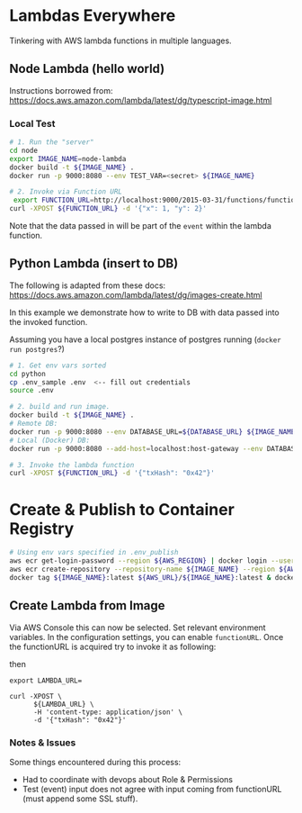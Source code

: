 # Lambdas Everywhere

Tinkering with AWS lambda functions in multiple languages.


## Node Lambda (hello world)

Instructions borrowed from: https://docs.aws.amazon.com/lambda/latest/dg/typescript-image.html

### Local Test

```sh
# 1. Run the "server"
cd node
export IMAGE_NAME=node-lambda
docker build -t ${IMAGE_NAME} .
docker run -p 9000:8080 --env TEST_VAR=<secret> ${IMAGE_NAME}

# 2. Invoke via Function URL
 export FUNCTION_URL=http://localhost:9000/2015-03-31/functions/function/invocations
curl -XPOST ${FUNCTION_URL} -d '{"x": 1, "y": 2}'
```

Note that the data passed in will be part of the `event` within the lambda function.

## Python Lambda (insert to DB)

The following is adapted from these docs: https://docs.aws.amazon.com/lambda/latest/dg/images-create.html

In this example we demonstrate how to write to DB with data passed into the invoked function.

Assuming you have a local postgres instance of postgres running (`docker run postgres`?)

```sh
# 1. Get env vars sorted
cd python
cp .env_sample .env  <-- fill out credentials
source .env

# 2. build and run image.
docker build -t ${IMAGE_NAME} .
# Remote DB:
docker run -p 9000:8080 --env DATABASE_URL=${DATABASE_URL} ${IMAGE_NAME}
# Local (Docker) DB:
docker run -p 9000:8080 --add-host=localhost:host-gateway --env DATABASE_URL=${DATABASE_URL} ${IMAGE_NAME}

# 3. Invoke the lambda function
curl -XPOST ${FUNCTION_URL} -d '{"txHash": "0x42"}'
```
# Create & Publish to Container Registry

```sh
# Using env vars specified in .env_publish
aws ecr get-login-password --region ${AWS_REGION} | docker login --username AWS --password-stdin ${AWS_URL}
aws ecr create-repository --repository-name ${IMAGE_NAME} --region ${AWS_REGION} --image-scanning-configuration scanOnPush=true --image-tag-mutability MUTABLE
docker tag ${IMAGE_NAME}:latest ${AWS_URL}/${IMAGE_NAME}:latest & docker push ${AWS_URL}/${IMAGE_NAME}:latest 
```

## Create Lambda from Image

Via AWS Console this can now be selected. 
Set relevant environment variables. 
In the configuration settings, you can enable `functionURL`. 
Once the functionURL is acquired try to invoke it as following:

then

```shell
export LAMBDA_URL=

curl -XPOST \
      ${LAMBDA_URL} \
      -H 'content-type: application/json' \
      -d '{"txHash": "0x42"}'
```


### Notes & Issues

Some things encountered during this process:

- Had to coordinate with devops about Role & Permissions
- Test (event) input does not agree with input coming from functionURL (must append some SSL stuff).
